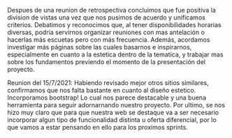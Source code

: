 Despues de una reunion de retrospectiva concluimos que fue positiva la division de vistas una vez que nos pusimos de acuerdo y unificamos criterios. Debatimos y reconocimos que, al tener disponibilidades horarias diversas, podría servirnos organizar reuniones con mas antelación o hacerlas más escuetas pero con más frecuencia. Además, acordamos investigar más páginas sobre las cuales basarnos e inspirarnos, especialmente en cuanto a la estetica dentro de la tematica, y trabajar mas sobre los fundamentos previendo el momento de la presentación del proyecto. 

Reunion del 15/7/2021: Habiendo revisado mejor otros sitios similares, confirmamos que nos falta bastante en cuanto al diseño estetico. Incorporamos bootstrap! Lo cual nos parece destacable y una buena herramienta para seguir adornarnando nuestro proyecto. Por ultimo, se nos hizo muy claro que para que nuestra web se destaque va a ser necesario incorporar algun tipo de funcionalidad distinta u oferta diferencial, por lo que vamos a estar pensando en ello para los proximos sprints. 